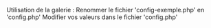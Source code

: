 Utilisation de la galerie :
	Renommer le fichier 'config-exemple.php' en 'config.php'
	Modifier vos valeurs dans le fichier 'config.php'